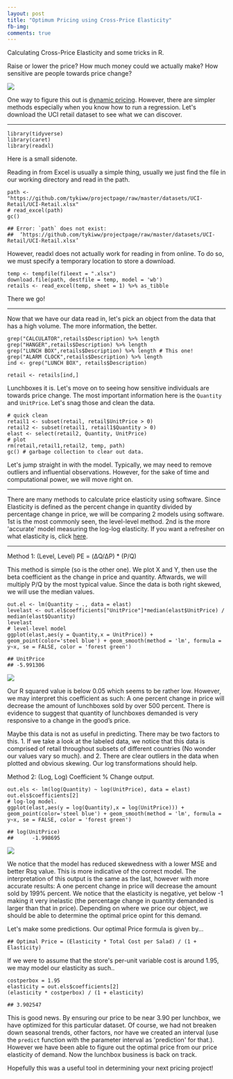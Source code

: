 ```yaml
---
layout: post
title: "Optimum Pricing using Cross-Price Elasticity"
fb-img: 
comments: true
---
```


Calculating Cross-Price Elasticity and some tricks in R.

Raise or lower the price? How much money could we actually make? How sensitive are people towards price change?

![](http://econs.com.sg/wp-content/uploads/Inelastic-Demand.png)

One way to figure this out is [dynamic pricing](https://tykiww.github.io/2018-05-05-Dynamic-Chocolate-Pricing/). However, there are simpler methods especially when you know how to run a regression. Let's download the UCI retail dataset to see what we can discover.

<hr>

```{r}
library(tidyverse)
library(caret)
library(readxl)
```

Here is a small sidenote.

Reading in from Excel is usually a simple thing, usually we just find the file in our working directory and read in the path. 

```{r}
path <- "https://github.com/tykiww/projectpage/raw/master/datasets/UCI-Retail/UCI-Retail.xlsx"
# read_excel(path)
gc()
```

    ## Error: `path` does not exist:
    ##  ‘https://github.com/tykiww/projectpage/raw/master/datasets/UCI-Retail/UCI-Retail.xlsx’

However, readxl does not actually work for reading in from online. To do so, we must specify a temporary location to store a download.

```{r}
temp <- tempfile(fileext = ".xlsx")
download.file(path, destfile = temp, model = 'wb')
retails <- read_excel(temp, sheet = 1) %>% as_tibble
```

There we go!

<hr>

Now that we have our data read in, let's pick an object from the data that has a high volume. The more information, the better.

```{r, echo = FALSE}
grep("CALCULATOR",retails$Description) %>% length
grep("HANGER",retails$Description) %>% length
grep("LUNCH BOX",retails$Description) %>% length # This one!
grep("ALARM CLOCK",retails$Description) %>% length
ind <- grep("LUNCH BOX", retails$Description)

retail <- retails[ind,]
```

Lunchboxes it is. Let's move on to seeing how sensitive individuals are towards price change. The most important information here is the `Quantity` and `UnitPrice`. Let's snag those and clean the data.

```{r}
# quick clean
retail1 <- subset(retail, retail$UnitPrice > 0)
retail2 <- subset(retail1, retail1$Quantity > 0)
elast <- select(retail2, Quantity, UnitPrice)
# plot
rm(retail,retail1,retail2, temp, path)
gc() # garbage collection to clear out data.
```


Let's jump straight in with the model. Typically, we may need to remove outliers and influential observations. However, for the sake of time and computational power, we will move right on.

<hr>

There are many methods to calculate price elasticity using software. Since Elasticity is defined as the percent change in quantity divided by percentage change in price, we will be comparing 2 models using software. 1st is the most commonly seen, the level-level method. 2nd is the more 'accurate' model measuring the log-log elasticity. If you want a refresher on what elasticity is, click [here](https://courses.lumenlearning.com/boundless-economics/chapter/price-elasticity-of-demand/).

<hr>

Method 1: (Level, Level) PE = (ΔQ/ΔP) * (P/Q)

This method is simple (so is the other one). We plot X and Y, then use the beta coefficient as the change in price and quantity. Aftwards, we will multiply P/Q by the most typical value. Since the data is both right skewed, we will use the median values.

```{r, echo = FALSE}
out.el <- lm(Quantity ~ ., data = elast)
levelast <- out.el$coefficients["UnitPrice"]*median(elast$UnitPrice) / median(elast$Quantity)
levelast
# level-level model
ggplot(elast,aes(y = Quantity,x = UnitPrice)) + geom_point(color='steel blue') + geom_smooth(method = 'lm', formula = y~x, se = FALSE, color = 'forest green')
```

    ## UnitPrice 
    ## -5.991306
    
![](https://raw.githubusercontent.com/tykiww/imgbucket/master/img/CPE/one.png)

Our R squared value is below 0.05 which seems to be rather low. However, we may interpret this coefficient as such: A one percent change in price will decrease the amount of lunchboxes sold by over 500 percent. There is evidence to suggest that quantity of lunchboxes demanded is very responsive to a change in the good’s price.

Maybe this data is not as useful in predicting. There may be two factors to this. 1. If we take a look at the labeled data, we notice that this data is comprised of retail throughout subsets of different countries (No wonder our values vary so much). and 2. There are clear outliers in the data when plotted and obvious skewing. Our log transformations should help.


Method 2:  (Log, Log) Coefficient % Change output.

```{r, echo = FALSE}
out.els <- lm(log(Quantity) ~ log(UnitPrice), data = elast)
out.els$coefficients[2]
# log-log model.
ggplot(elast,aes(y = log(Quantity),x = log(UnitPrice))) + geom_point(color='steel blue') + geom_smooth(method = 'lm', formula = y~x, se = FALSE, color = 'forest green')
```

    ## log(UnitPrice) 
    ##      -1.998695  

![](https://raw.githubusercontent.com/tykiww/imgbucket/master/img/CPE/two.png)

We notice that the model has reduced skewedness with a lower MSE and better Rsq value. This is more indicative of the correct model. The interpretation of this output is the same as the last, however with more accurate results: A one percent change in price will decrease the amount sold by 199% percent. We notice that the elasticity is negative, yet below -1 making it very inelastic (the percentage change in quantity demanded is larger than that in price). Depending on where we price our object, we should be able to determine the optimal price opint for this demand.

Let's make some predictions. Our optimal Price formula is given by...

    ## Optimal Price = (Elasticity * Total Cost per Salad) / (1 + Elasticity)

If we were to assume that the store's per-unit variable cost is around 1.95, we may model our elasticity as such..

```{r, echo = FALSE}
costperbox = 1.95
elasticity = out.els$coefficients[2]
(elasticity * costperbox) / (1 + elasticity)
```

    ## 3.902547

This is good news. By ensuring our price to be near 3.90 per lunchbox, we have optimized for this particular dataset. Of course, we had not breaken down seasonal trends, other factors, nor have we created an interval (use the `predict` function with the parameter interval as 'prediction' for that.). However we have been able to figure out the optimal price from our price elasticity of demand. Now the lunchbox business is back on track.

Hopefully this was a useful tool in determining your next pricing project!
